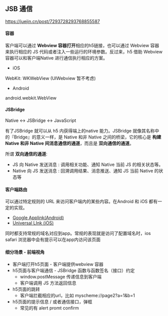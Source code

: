 ## JSB 通信

https://juejin.cn/post/7293728293768855587

#### 容器

客户端可以通过 **Webview 容器打开**相应的h5链接，也可以通过 Webview 容器来执行相应的 JS 代码或者注入一些运行的环境参数。反过来，h5 借助 Webview 容器可以和客户端Native 进行通信执行相应的方案。

- iOS

WebKit: WKWebView (UIWebview 暂不考虑)

- Android

android.webkit.WebView

#### JSBridge

Native <-> JSBridge <-> JavaScript

有了JSBridge 就可以从 h5 内获得端上的native 能力。JSBridge 就像其名称中的『Bridge』的意义一样，是 Native 和非 Native 之间的桥梁，它的核心是 **构建 Native 和非 Native 间消息通信的通道**，而且是 **双向通信的通道**。

所谓 **双向通信的通道**:

- JS 向 Native 发送消息 : 调用相关功能、通知 Native 当前 JS 的相关状态等。
- Native 向 JS 发送消息 : 回溯调用结果、消息推送、通知 JS 当前 Native 的状态等

#### 客户端路由

可以通过特定规则的 URL 来访问客户端内的某些内容。在Android 和 iOS 都有一定的实现。

- [Google Applink(Android)](https://developer.android.com/training/app-links)
- [Universal LInk (iOS)](https://developer.apple.com/documentation/xcode/supporting-associated-domains)

同时都支持常规的域名对应到app。常规的表现就是访问了配置域名时，ios safari 浏览器中会有提示可以在app内访问该页面

#### 细分场景 - 前端视角

- 客户端打开h5页面 - 客户端提供webview 容器
- h5页面与客户端通信 - JSBridge 函数与函数签名（接口）约定
  - window.postMessage 传递信息到客户端
  - 客户端调用 JS 方法返回信息
- h5页面的跳转
  - 客户端拦截相应的url，比如 myscheme://page2?a=1&b=1
- h5页面的提示信息 / 或者通信接口，弹框
  - 常见的有 alert promt confirm


